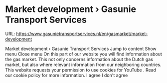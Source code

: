 # Market development › Gasunie Transport Services

URL: https://www.gasunietransportservices.nl/en/gasmarket/market-development

Market development › Gasunie Transport Services
Jump to content
Show menu
Close menu
On this part of our website you will find information about the
gas
market. This not only concerns information about the Dutch
gas
market, but also where relevant information from our neighboring countries.
This website requests your permission to use cookies for
YouTube
. Read our
cookie policy
for more information.
I agree
I don't agree